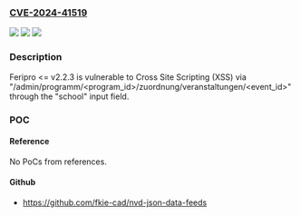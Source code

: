 ### [CVE-2024-41519](https://cve.mitre.org/cgi-bin/cvename.cgi?name=CVE-2024-41519)
![](https://img.shields.io/static/v1?label=Product&message=n%2Fa&color=blue)
![](https://img.shields.io/static/v1?label=Version&message=n%2Fa&color=blue)
![](https://img.shields.io/static/v1?label=Vulnerability&message=n%2Fa&color=brighgreen)

### Description

Feripro <= v2.2.3 is vulnerable to Cross Site Scripting (XSS) via "/admin/programm/<program_id>/zuordnung/veranstaltungen/<event_id>" through the "school" input field.

### POC

#### Reference
No PoCs from references.

#### Github
- https://github.com/fkie-cad/nvd-json-data-feeds

